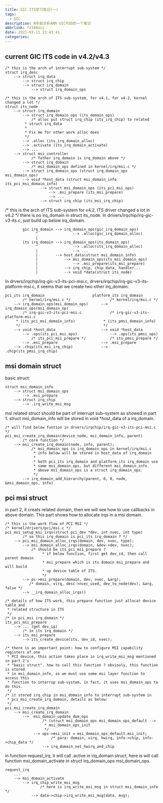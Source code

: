 ```yaml
---
title: GIC ITS学习笔记(一)
tags:
  - GIC
description: N年前分析ARM GIC代码的一个笔记
abbrlink: f2188acc
date: 2021-07-11 23:43:41
categories:
---
```


current GIC ITS code in v4.2/v4.3
------------------------------------
```
/* this is the arch of interrupt sub-system */
struct irq_desc
    --> struct irq_data
        --> struct irq_chip
        --> struct irq_domain
            --> struct irq_domain_ops

/* this is the arch of ITS sub-system, for v4.1, for v4.2, kernel changed a lot */
struct its_node
    --> struct irq_domain
        --> struct irq_domain_ops (its_domain_ops)
	        /* alloc put struct irq_chip (its_irq_chip) to related
		 * struct irq_data
		 *
		 * Fix me for other work alloc does
		 */
	    --> .alloc (its_irq_domain_alloc)
	    --> .activate (its_irq_domain_activate)
	    --> ...
    --> struct msi_controller
            /* father irq_domain is irq_domain above */
        --> struct irq_domain
	        /* msi_domain_ops defined in kernel/irq/msi.c */
	    --> struct irq_domain_ops (struct irq_domain_ops msi_domain_ops)
	    --> void *host_data (struct msi_domain_info its_pci_msi_domain_info)
                --> struct msi_domain_ops (its_pci_msi_ops)
                    --> .msi_prepare (its_msi_prepare)
                    --> ...
                --> struct irq_chip (its_msi_irq_chip)
```
/* this is the arch of ITS sub-system for v4.2, ITS driver changed a lot in v4.2 */
there is no irq_domain in struct its_node. In drivers/irqchip/irq-gic-v3-its.c,
just build up below irq_domain.
```
		gic irq_domain --> irq_domain_ops(gic_irq_domain_ops)
		      ^                --> .alloc(gic_irq_domain_alloc)
		      |
		its irq_domain --> irq_domain_ops(its_domain_ops)
		      ^                --> .alloc(its_irq_domain_alloc)
		      |                --> ...
		      |        --> host_data(struct msi_domain_info)
		      |            --> msi_domain_ops(its_msi_domain_ops)
		      |                --> .msi_prepare(its_msi_prepare)
		      |            --> irq_chip, chip_data, handler...
		      |            --> void *data(struct its_node)
```
In drvers/irqchip/irq-gic-v3-its-pci-msi.c,
   drvers/irqchip/irq-gic-v3-its-platform-msi.c, it seems that we create two
other irq_domain:
```
pci_its irq_domain                      platform_its irq_domain
        /* kernel/irq/msi.c */                  /* kernel/irq/msi.c */
    --> irq_domain_ops(msi_domain_ops)      --> irq_domain_ops(msi_domain_op)
        /* irq-gic-v3-its-pci-msi.c             /* irq-gic-v3-its-platform-msi.c
	 * (its_pci_msi_domain_info)             * (its_pmsi_domain_info)
	 */                                      */
    --> void *host_data                     --> void *host_data
        --> .ops(its_pci_msi_ops)               --> .ops(its_pmsi_ops)
	        /* its_pci_msi_prepare */   	    /* its_pmsi_prepare */
	    --> .msi_prepare                    --> .msi_prepare
	--> .chip(its_msi_irq_chip)             --> .chip(its_pmsi_irq_chip)
```
msi domain struct
--------------------

basic struct:
```
struct msi_domain_info
    --> struct msi_domain_ops
        --> .msi_prepare
    --> struct irq_chip
        --> .irq_write_msi_msg
```
msi related struct should be part of interrupt sub-system as showed in part 1.
struct msi_domain_info will be stored in void *host_data of a irq_domain.
```
/* will find below funtion in drvers/irqchip/irq-gic-v3-its-pci-msi.c */
pci_msi_create_irq_domain(device_node, msi_domain_info, parent)
        /* core function */
    --> msi_create_irq_domain(node, info, parent);
            /* msi_domain_ops is irq_domain_ops in kernel/irq/msi.c
             * info below will be stored in host_data of irq_domain
             *
             * both pci_its irq_domain and platform_its irq_domain use
             * same msi_domain_ops, but different msi_domain_info.
             * above msi_domain_ops is a struct irq_domain_ops.
             */
        --> irq_domain_add_hierarchy(parent, 0, 0, node, &msi_domain_ops, info)
```
pci msi struct 
-----------------

in part 2, it creats related domain, then we will see how to use callbacks
in above domain. This part shows how to allocate irqs in a msi domain.
```
/* this is the work flow of PCI MSI */
/* kernel/drivers/pci/msi.c */
pci_msi_setup_msi_irqs(struct pci_dev *dev, int nvec, int type)
        /* so this irq_domain is pci_its irq_domain ? */
    --> pci_msi_domain_alloc_irqs(domain, dev, nvec, type);
        --> msi_domain_alloc_irqs(domain, &dev->dev, nvec);
	        /* should be its_pci_msi_prepare ?
                 * if below function, first get dev_id, then call parent domain
                 * msi_prepare which is its domain msi_prepare and will build
                 * up device table of ITS.
                 */
	    --> ps->msi_prepare(domain, dev, nvec, &arg);
	       /* domain, virq, desc->nvec_used, dev_to_node(dev), &arg, false */
	    --> __irq_domain_alloc_irqs()

/* details of how ITS work, this prepare function just allocat device table and
 * related structure in ITS
 */
/* in pci_msi irq_domain */
its_pci_msi_prepare
    --> ... (get dev_ip)
        /* in its irq_domain */
    --> its_msi_prepare
        --> its_create_device(its, dev_id, nvec);
```
```
/* there is an important point: how to configure MSI capability registers of one
 * PCI device, this action takes place in irq_write_msi_msg mentioned in part 2's
 * "basic struct". how to call this function ? obviouly, this function is stored
 * in msi_domain_info, so we must use some msi layer function to access this
 * function to interrup sub-system, in fact, it uses msi_domain_ops to do this.
 */
/* it stored irq_chip in msi_domain_info to interrupt sub-system in 
 * pci_msi_create_irq_domain, details as below:
 */
pci_msi_create_irq_domain
    --> msi_create_irq_domain
        -->  msi_domain_update_dom_ops
                 /* (struct msi_domain_ops msi_domain_ops_default -->
                  * msi_domain_ops_init
                  */
             --> ops->msi_init = msi_domain_ops_default.msi_init;
                     /* para: domain, virq, hwirq, info->chip, info->chip_data */
                 --> irq_domain_set_hwirq_and_chip
```
in function request_irq, it will call .active in irq_domain struct, here is will
call function msi_domain_activate in struct irq_domain_ops msi_domain_ops.
```
request_irq
    ...
    --> msi_domain_activate
        --> irq_chip_write_msi_msg
                /* here is irq_write_msi_msg in struct msi_domain_info */
            --> data->chip->irq_write_msi_msg(data, msg);
```
